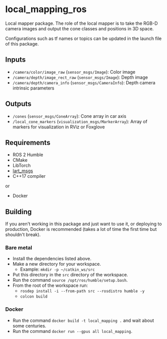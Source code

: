 # local_mapping_ros

Local mapper package. The role of the local mapper is to take the RGB-D camera images and output the cone classes and positions in 3D space.

Configurations such as tf names or topics can be updated in the launch file of this package.

## Inputs

-  `/camera/color/image_raw` (`sensor_msgs/Image`): Color image
- `/camera/depth/image_rect_raw` (`sensor_msgs/Image`): Depth image
- `/camera/depth/camera_info` (`sensor_msgs/CameraInfo`): Depth camera intrinsic parameters

## Outputs

- `/cones` (`sensor_msgs/ConeArray`): Cone array in car axis
- `/local_cone_markers` (`visualization_msgs/MarkerArray`): Array of markers for visualization in RViz or Foxglove

## Requirements
- ROS 2 Humble
- CMake
- LibTorch
- [lart_msgs](https://github.com/FSLART/lart_msgs)
- C++17 compiler

or

- Docker


## Building

If you aren't working in this package and just want to use it, or deploying to production, Docker is recommended (takes a lot of time the first time but shouldn't break).

### Bare metal

- Install the dependencies listed above.
- Make a new directory for your workspace.
    - Example: `mkdir -p ~/catkin_ws/src`
- Put this directory in the `src` directory of the workspace.
- Run the command `source /opt/ros/humble/setup.bash`.
- From the root of the workspace run:
    - `rosdep install -i --from-path src --rosdistro humble -y`
    - `colcon build`

### Docker

- Run the command `docker build -t local_mapping .` and wait about some centuries.
- Run the command `docker run --gpus all local_mapping`.
